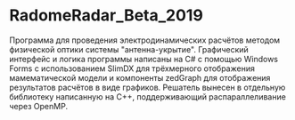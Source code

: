 # RadomeRadar_Beta_2019
Программа для проведения электродинамических расчётов методом физической оптики системы "антенна-укрытие". 
Графический интерфейс и логика программы написаны на C# с помощью Windows Forms с использованием SlimDX для трёхмерного отображения мамематической модели 
и компоненты zedGraph для отображения результатов расчётов в виде графиков.
Решатель вынесен в отдельную библиотеку написанную на С++, поддерживающий распараллеливание через OpenMP.
